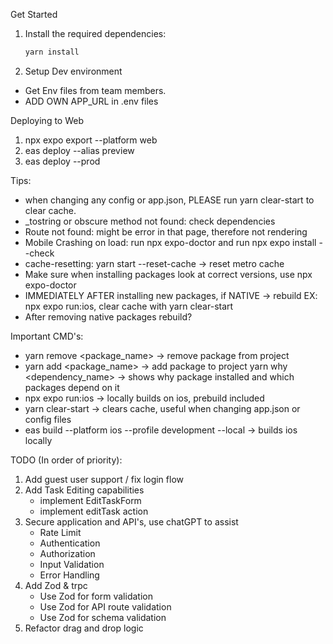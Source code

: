 Get Started
1. Install the required dependencies:
   ```bash
   yarn install
   ```
2. Setup Dev environment
- Get Env files from team members.
- ADD OWN APP_URL in .env files

Deploying to Web
1. npx expo export --platform web
2. eas deploy --alias preview
3. eas deploy --prod

Tips:
- when changing any config or app.json, PLEASE run yarn clear-start to clear cache.
- _tostring or obscure method not found: check dependencies
- Route not found: might be error in that page, therefore not rendering
- Mobile Crashing on load: run npx expo-doctor and run npx expo install --check
- cache-resetting: yarn start --reset-cache -> reset metro cache
- Make sure when installing packages look at correct versions, use npx expo-doctor
- IMMEDIATELY AFTER installing new packages, if NATIVE -> rebuild EX: npx expo run:ios, clear cache with yarn clear-start
- After removing native packages rebuild?

Important CMD's:
- yarn remove <package_name> -> remove package from project
- yarn add <package_name> -> add package to project
  yarn why <dependency_name> -> shows why package installed and which packages depend on it
- npx expo run:ios -> locally builds on ios, prebuild included
- yarn clear-start -> clears cache, useful when changing app.json or config files
- eas build --platform ios --profile development --local -> builds ios locally


TODO (In order of priority):

[//]: # (1. Add offline-mode-support)
[//]: # (1. Implement Remote Build Cache to speed up builds -> https://youtu.be/5SmaC-JQS_k)
1. Add guest user support / fix login flow
2. Add Task Editing capabilities
    - implement EditTaskForm
    - implement editTask action
3. Secure application and API's, use chatGPT to assist
   - Rate Limit
   - Authentication
   - Authorization
   - Input Validation
   - Error Handling
4. Add Zod & trpc
   - Use Zod for form validation
   - Use Zod for API route validation
   - Use Zod for schema validation
5. Refactor drag and drop logic

[//]: # (6. Fix any errors in the app, console, typescript, and update dependencies)
[//]: # (7. Add payment integration)
[//]: # (8. Add Local-first db implementation -> https://youtu.be/SBv32tmyb3k)

